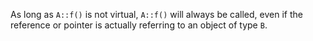 As long as `A::f()` is not virtual, `A::f()` will always be called, even if the reference or pointer is actually referring to an object of type `B`.